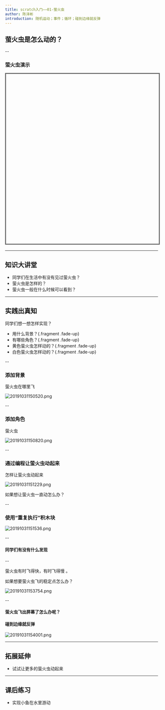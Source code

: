 ```yaml
---
title: scratch入门——01-萤火虫
author: 陈泽彬
introduction: 随机运动；事件；循环；碰到边缘就反弹
---
```


## 萤火虫是怎么动的？

--


### 萤火虫演示

<iframe data-src="https://kada.163.com/project/3999135-2506047.htm" width="800" height="560" frameborder="0" marginwidth="0" marginheight="0" scrolling="yes" style="border:3px solid #666; margin-bottom:5px; max-width: 100%;" allowfullscreen=""></iframe>



---

## 知识大讲堂

* 同学们在生活中有没有见过萤火虫？
* 萤火虫是怎样的？
* 萤火虫一般在什么时候可以看到？

---

## 实践出真知


同学们想一想怎样实现？

- 用什么背景？{.fragment .fade-up}
- 有哪些角色？{.fragment .fade-up}
- 黄色萤火虫怎样动的？{.fragment .fade-up}
- 白色萤火虫怎样动的？{.fragment .fade-up}

--

### 添加背景
萤火虫在哪里飞

![20191031150520.png](https://i.loli.net/2019/10/31/CnN4lqOuPaVTxQj.png)

--

### 添加角色
萤火虫

![20191031150820.png](https://i.loli.net/2019/10/31/vVD617wojGPaQnb.png)

--

### 通过编程让萤火虫动起来
怎样让萤火虫动起来

![20191031151229.png](https://i.loli.net/2019/10/31/8rcxznEpFIUJQva.png)

如果想让萤火虫一直动怎么办？

--

### 使用“重复执行”积木块
![20191031151536.png](https://i.loli.net/2019/10/31/u3ti1gcTCxlvmhN.png)

--

####  同学们有没有什么发现

--

萤火虫有时飞得快，有时飞得慢  。

如果想要萤火虫飞的稳定点怎么办？

![20191031153754.png](https://i.loli.net/2019/10/31/XRic9Ev8ouTyedz.png)

--

#### 萤火虫飞出屏幕了怎么办呢？
#### 碰到边缘就反弹
![20191031154001.png](https://i.loli.net/2019/10/31/y8i2rkuxbZhKvUt.png)

---

## 拓展延伸
* 试试让更多的萤火虫动起来

---

## 课后练习
* 实现小鱼在水里游动

 